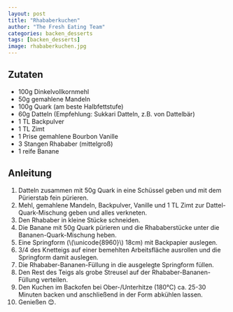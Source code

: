 ```yaml
---
layout: post
title: "Rhababerkuchen"
author: "The Fresh Eating Team"
categories: backen_desserts
tags: [backen_desserts]
image: rhababerkuchen.jpg
---
```


## Zutaten

* 100g Dinkelvollkornmehl
* 50g gemahlene Mandeln
* 100g Quark (am beste Halbfettstufe)
* 60g Datteln (Empfehlung: Sukkari Datteln, z.B. von Dattelbär)
* 1 TL Backpulver
* 1 TL Zimt
* 1 Prise gemahlene Bourbon Vanille
* 3 Stangen Rhababer (mittelgroß) 
* 1 reife Banane

## Anleitung

1. Datteln zusammen mit 50g Quark in eine Schüssel geben und mit dem Pürierstab fein pürieren.
2. Mehl, gemahlene Mandeln, Backpulver, Vanille und 1 TL Zimt zur Dattel-Quark-Mischung geben und alles verkneten.
3. Den Rhababer in kleine Stücke schneiden.
4. Die Banane mit 50g Quark pürieren und die Rhababerstücke unter die Bananen-Quark-Mischung heben.
5. Eine Springform (\\(\unicode{8960}\\) 18cm) mit Backpapier auslegen. 
6. 3/4 des Knetteigs auf einer bemehlten Arbeitsfläche ausrollen und die Springform damit auslegen. 
7. Die Rhababer-Bananen-Füllung in die ausgelegte Springform füllen. 
8. Den Rest des Teigs als grobe Streusel auf der Rhababer-Bananen-Füllung verteilen. 
9. Den Kuchen im Backofen bei Ober-/Unterhitze (180°C) ca. 25-30 Minuten backen und anschließend in der Form abkühlen lassen. 
10. Genießen &#128522;.

